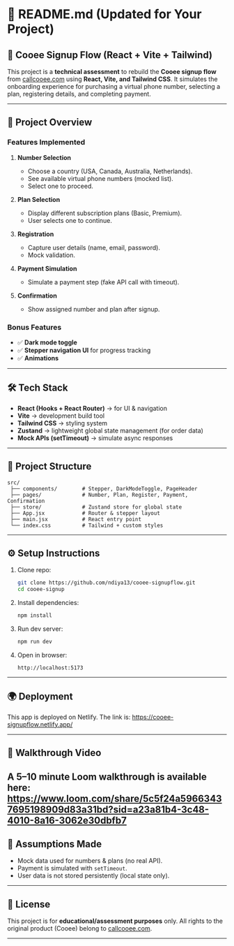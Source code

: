 
# 📘 README.md (Updated for Your Project)

## 🚀 Cooee Signup Flow (React + Vite + Tailwind)

This project is a **technical assessment** to rebuild the **Cooee signup flow** from [callcooee.com](https://callcooee.com) using **React, Vite, and Tailwind CSS**.
It simulates the onboarding experience for purchasing a virtual phone number, selecting a plan, registering details, and completing payment.

---

## 📂 Project Overview

### Features Implemented

1. **Number Selection**

   * Choose a country (USA, Canada, Australia, Netherlands).
   * See available virtual phone numbers (mocked list).
   * Select one to proceed.

2. **Plan Selection**

   * Display different subscription plans (Basic, Premium).
   * User selects one to continue.

3. **Registration**

   * Capture user details (name, email, password).
   * Mock validation.

4. **Payment Simulation**

   * Simulate a payment step (fake API call with timeout).

5. **Confirmation**

   * Show assigned number and plan after signup.

### Bonus Features

* ✅ **Dark mode toggle**
* ✅ **Stepper navigation UI** for progress tracking
* ✅ **Animations** 

---

## 🛠️ Tech Stack

* **React (Hooks + React Router)** → for UI & navigation
* **Vite** → development build tool
* **Tailwind CSS** → styling system
* **Zustand** → lightweight global state management (for order data)
* **Mock APIs (setTimeout)** → simulate async responses

---

## 📁 Project Structure

```
src/
 ├── components/        # Stepper, DarkModeToggle, PageHeader
 ├── pages/             # Number, Plan, Register, Payment, Confirmation
 ├── store/             # Zustand store for global state
 ├── App.jsx            # Router & stepper layout
 ├── main.jsx           # React entry point
 └── index.css          # Tailwind + custom styles
```

---

## ⚙️ Setup Instructions

1. Clone repo:

   ```bash
   git clone https://github.com/ndiya13/cooee-signupflow.git
   cd cooee-signup
   ```

2. Install dependencies:

   ```bash
   npm install
   ```

3. Run dev server:

   ```bash
   npm run dev
   ```

4. Open in browser:

   ```
   http://localhost:5173
   ```

---

## 🌍 Deployment

This app is deployed on Netlify.
The link is: https://cooee-signupflow.netlify.app/

---

## 🎥 Walkthrough Video

A 5–10 minute Loom walkthrough is available here: 
https://www.loom.com/share/5c5f24a59663437695198909d83a31bd?sid=a23a81b4-3c48-4010-8a16-3062e30dbfb7
---

## 📌 Assumptions Made

* Mock data used for numbers & plans (no real API).
* Payment is simulated with `setTimeout`.
* User data is not stored persistently (local state only).

---

## 📄 License

This project is for **educational/assessment purposes** only. All rights to the original product (Cooee) belong to [callcooee.com](https://callcooee.com).

---



